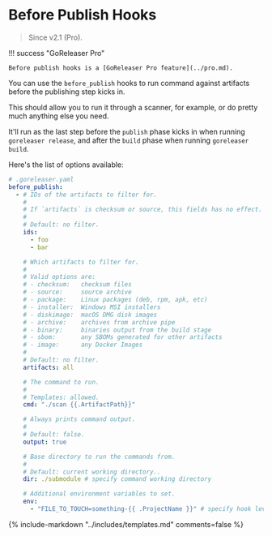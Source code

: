 # Before Publish Hooks

> Since v2.1 (Pro).

!!! success "GoReleaser Pro"

    Before publish hooks is a [GoReleaser Pro feature](../pro.md).

You can use the `before_publish` hooks to run command against artifacts before
the publishing step kicks in.

This should allow you to run it through a scanner, for example, or do pretty
much anything else you need.

It'll run as the last step before the `publish` phase kicks in when running
`goreleaser release`, and after the `build` phase when running
`goreleaser build`.

Here's the list of options available:

```yaml
# .goreleaser.yaml
before_publish:
  - # IDs of the artifacts to filter for.
    #
    # If `artifacts` is checksum or source, this fields has no effect.
    #
    # Default: no filter.
    ids:
      - foo
      - bar

    # Which artifacts to filter for.
    #
    # Valid options are:
    # - checksum:   checksum files
    # - source:     source archive
    # - package:    Linux packages (deb, rpm, apk, etc)
    # - installer:  Windows MSI installers
    # - diskimage:  macOS DMG disk images
    # - archive:    archives from archive pipe
    # - binary:     binaries output from the build stage
    # - sbom:       any SBOMs generated for other artifacts
    # - image:      any Docker Images
    #
    # Default: no filter.
    artifacts: all

    # The command to run.
    #
    # Templates: allowed.
    cmd: "./scan {{.ArtifactPath}}"

    # Always prints command output.
    #
    # Default: false.
    output: true

    # Base directory to run the commands from.
    #
    # Default: current working directory..
    dir: ./submodule # specify command working directory

    # Additional environment variables to set.
    env:
      - "FILE_TO_TOUCH=something-{{ .ProjectName }}" # specify hook level environment variables
```

{% include-markdown "../includes/templates.md" comments=false %}
